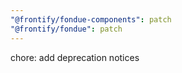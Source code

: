 ```yaml
---
"@frontify/fondue-components": patch
"@frontify/fondue": patch
---
```


chore: add deprecation notices
